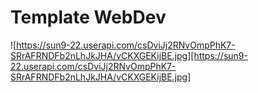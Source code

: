 # Template WebDev

![https://sun9-22.userapi.com/csDviJj2RNvOmpPhK7-SRrAFRNDFb2nLhJkJHA/vCKXGEKijBE.jpg][https://sun9-22.userapi.com/csDviJj2RNvOmpPhK7-SRrAFRNDFb2nLhJkJHA/vCKXGEKijBE.jpg]